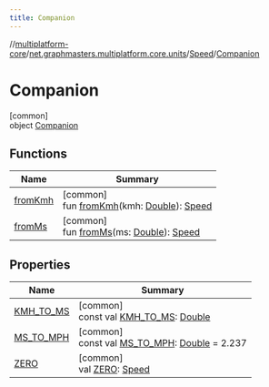 ```yaml
---
title: Companion
---
```

//[multiplatform-core](../../../../index.html)/[net.graphmasters.multiplatform.core.units](../../index.html)/[Speed](../index.html)/[Companion](index.html)



# Companion



[common]\
object [Companion](index.html)



## Functions


| Name | Summary |
|---|---|
| [fromKmh](from-kmh.html) | [common]<br>fun [fromKmh](from-kmh.html)(kmh: [Double](https://kotlinlang.org/api/latest/jvm/stdlib/kotlin/-double/index.html)): [Speed](../index.html) |
| [fromMs](from-ms.html) | [common]<br>fun [fromMs](from-ms.html)(ms: [Double](https://kotlinlang.org/api/latest/jvm/stdlib/kotlin/-double/index.html)): [Speed](../index.html) |


## Properties


| Name | Summary |
|---|---|
| [KMH_TO_MS](-k-m-h_-t-o_-m-s.html) | [common]<br>const val [KMH_TO_MS](-k-m-h_-t-o_-m-s.html): [Double](https://kotlinlang.org/api/latest/jvm/stdlib/kotlin/-double/index.html) |
| [MS_TO_MPH](-m-s_-t-o_-m-p-h.html) | [common]<br>const val [MS_TO_MPH](-m-s_-t-o_-m-p-h.html): [Double](https://kotlinlang.org/api/latest/jvm/stdlib/kotlin/-double/index.html) = 2.237 |
| [ZERO](-z-e-r-o.html) | [common]<br>val [ZERO](-z-e-r-o.html): [Speed](../index.html) |

